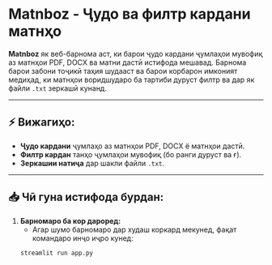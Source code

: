 # **Matnboz - Ҷудо ва филтр кардани матнҳо**

**Matnboz** як веб-барнома аст, ки барои ҷудо кардани ҷумлаҳои мувофиқ аз матнҳои PDF, DOCX ва матни дастӣ истифода мешавад. Барнома барои забони тоҷикӣ таҳия шудааст ва барои корбарон имконият медиҳад, ки матнҳои воридшударо ба тартиби дуруст филтр ва дар як файли `.txt` зеркашӣ кунанд.

---

## ⚡ **Вижагиҳо:**

- **Ҷудо кардани** ҷумлаҳо аз матнҳои PDF, DOCX ё матнҳои дастӣ.
- **Филтр кардан** танҳо ҷумлаҳои мувофиқ (бо ранги дуруст ва ғ).
- **Зеркашии натиҷа** дар шакли файли `.txt`.

---

## 📥 **Чӣ гуна истифода бурдан:**

1. **Барномаро ба кор дароред:**
   - Агар шумо барномаро дар худаш коркард мекунед, фақат командаро инҷо иҷро кунед:
   ```bash
   streamlit run app.py
